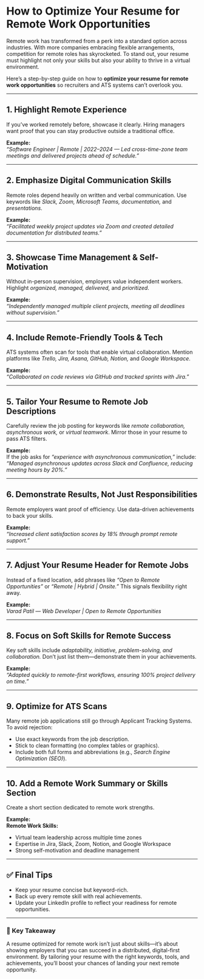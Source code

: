 # How to Optimize Your Resume for Remote Work Opportunities  

Remote work has transformed from a perk into a standard option across industries. With more companies embracing flexible arrangements, competition for remote roles has skyrocketed. To stand out, your resume must highlight not only your skills but also your ability to thrive in a virtual environment.  

Here’s a step-by-step guide on how to **optimize your resume for remote work opportunities** so recruiters and ATS systems can’t overlook you.  

---

## 1. **Highlight Remote Experience**  
If you’ve worked remotely before, showcase it clearly. Hiring managers want proof that you can stay productive outside a traditional office.  

**Example:**  
*“Software Engineer | Remote | 2022–2024 — Led cross-time-zone team meetings and delivered projects ahead of schedule.”*  

---

## 2. **Emphasize Digital Communication Skills**  
Remote roles depend heavily on written and verbal communication. Use keywords like *Slack, Zoom, Microsoft Teams, documentation,* and *presentations*.  

**Example:**  
*“Facilitated weekly project updates via Zoom and created detailed documentation for distributed teams.”*  

---

## 3. **Showcase Time Management & Self-Motivation**  
Without in-person supervision, employers value independent workers. Highlight *organized, managed, delivered,* and *prioritized*.  

**Example:**  
*“Independently managed multiple client projects, meeting all deadlines without supervision.”*  

---

## 4. **Include Remote-Friendly Tools & Tech**  
ATS systems often scan for tools that enable virtual collaboration. Mention platforms like *Trello, Jira, Asana, GitHub, Notion,* and *Google Workspace*.  

**Example:**  
*“Collaborated on code reviews via GitHub and tracked sprints with Jira.”*  

---

## 5. **Tailor Your Resume to Remote Job Descriptions**  
Carefully review the job posting for keywords like *remote collaboration, asynchronous work,* or *virtual teamwork*. Mirror those in your resume to pass ATS filters.  

**Example:**  
If the job asks for *“experience with asynchronous communication,”* include:  
*“Managed asynchronous updates across Slack and Confluence, reducing meeting hours by 20%.”*  

---

## 6. **Demonstrate Results, Not Just Responsibilities**  
Remote employers want proof of efficiency. Use data-driven achievements to back your skills.  

**Example:**  
*“Increased client satisfaction scores by 18% through prompt remote support.”*  

---

## 7. **Adjust Your Resume Header for Remote Jobs**  
Instead of a fixed location, add phrases like *“Open to Remote Opportunities”* or *“Remote | Hybrid | Onsite.”* This signals flexibility right away.  

**Example:**  
*Varad Patil — Web Developer | Open to Remote Opportunities*  

---

## 8. **Focus on Soft Skills for Remote Success**  
Key soft skills include *adaptability, initiative, problem-solving, and collaboration.* Don’t just list them—demonstrate them in your achievements.  

**Example:**  
*“Adapted quickly to remote-first workflows, ensuring 100% project delivery on time.”*  

---

## 9. **Optimize for ATS Scans**  
Many remote job applications still go through Applicant Tracking Systems. To avoid rejection:  
- Use exact keywords from the job description.  
- Stick to clean formatting (no complex tables or graphics).  
- Include both full forms and abbreviations (e.g., *Search Engine Optimization (SEO)*).  

---

## 10. **Add a Remote Work Summary or Skills Section**  
Create a short section dedicated to remote work strengths.  

**Example:**  
**Remote Work Skills:**  
- Virtual team leadership across multiple time zones  
- Expertise in Jira, Slack, Zoom, Notion, and Google Workspace  
- Strong self-motivation and deadline management  

---

## ✅ Final Tips  
- Keep your resume concise but keyword-rich.  
- Back up every remote skill with real achievements.  
- Update your LinkedIn profile to reflect your readiness for remote opportunities.  

---

### 🚀 Key Takeaway  
A resume optimized for remote work isn’t just about skills—it’s about showing employers that you can succeed in a distributed, digital-first environment. By tailoring your resume with the right keywords, tools, and achievements, you’ll boost your chances of landing your next remote opportunity.  
